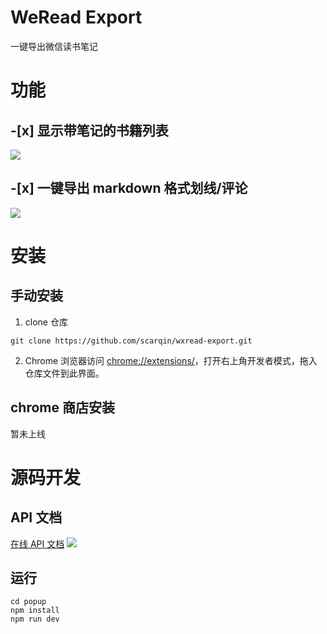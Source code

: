 # WeRead Export
一键导出微信读书笔记

# 功能
## -[x] 显示带笔记的书籍列表
![](https://raw.githubusercontent.com/scarqin/wxread-export/main/wiki/app.png)
## -[x] 一键导出 markdown 格式划线/评论
![](https://raw.githubusercontent.com/scarqin/wxread-export/main/wiki/note-demo.png)
# 安装
## 手动安装
1. clone 仓库
```
git clone https://github.com/scarqin/wxread-export.git
```

2. Chrome 浏览器访问 [chrome://extensions/](chrome://extensions/)，打开右上角开发者模式，拖入仓库文件到此界面。

## chrome 商店安装
暂未上线

# 源码开发
## API 文档
[在线 API 文档](https://scarfree.w.eolink.com/share/project/api/?groupID=-1&shareCode=65wWvE&shareToken=$2y$10$ZVixV4UGvQ221pgkWRQKOO4Ew~2FYGsXSwPbg.NRZO8i7r6hChj5q7e&shareID=355331)
![](https://raw.githubusercontent.com/scarqin/wxread-export/main/wiki/eolink.png)
## 运行
```
cd popup
npm install
npm run dev
```